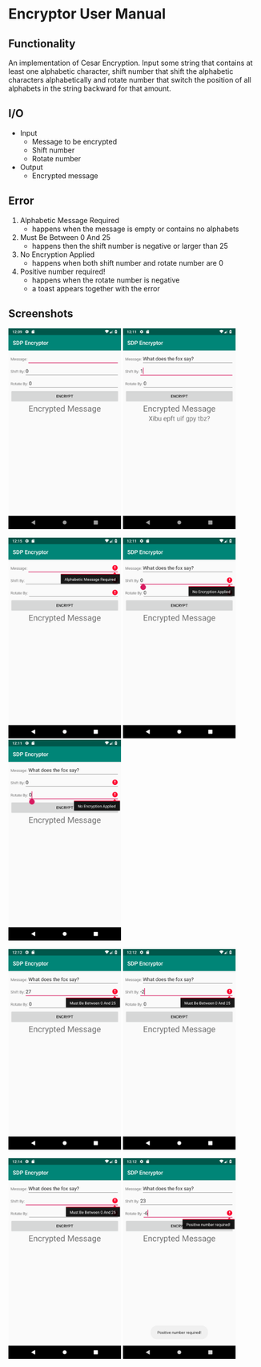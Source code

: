 # Encryptor User Manual

## Functionality

An implementation of Cesar Encryption. Input some string that contains at least one alphabetic character, shift number that shift the alphabetic characters alphabetically and rotate number that switch the position of all alphabets in the string backward for that amount.

## I/O

* Input
	* Message to be encrypted
	* Shift number
	* Rotate number
* Output
	* Encrypted message

## Error

1. Alphabetic Message Required
	* happens when the message is empty or contains no alphabets
2. Must Be Between 0 And 25
	* happens then the shift number is negative or larger than 25
3. No Encryption Applied
	* happens when both shift number and rotate number are 0
4. Positive number required!
	* happens when the rotate number is negative
	* a toast appears together with the error

## Screenshots

<img src="img/default.png" alt="Default interface" width="225" height="400"> <img src="img/10.png" alt="No Encryption Applied" width="225" height="400">

<img src="img/nullnullnullAMR.png" alt="No Encryption Applied" width="225" height="400"> <img src="img/00NEA1.png" alt="No Encryption Applied" width="225" height="400"> <img src="img/00NEA2.png" alt="No Encryption Applied" width="225" height="400">

<img src="img/MBBA27.png" alt="No Encryption Applied" width="225" height="400"> <img src="img/MBBA-2.png" alt="No Encryption Applied" width="225" height="400">

<img src="img/nullnullMBBA.png" alt="No Encryption Applied" width="225" height="400"> <img src="img/PNR.png" alt="No Encryption Applied" width="225" height="400">

